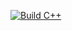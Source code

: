 [![Build C++](https://github.com/HarshTheSharma/MyFirstExample/actions/workflows/build.yml/badge.svg)](https://github.com/HarshTheSharma/MyFirstExample/actions/workflows/build.yml)